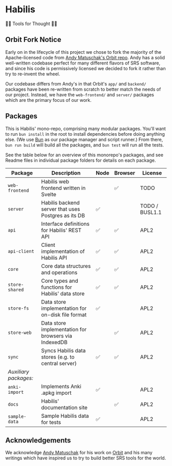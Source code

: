 # Habilis

🧠🔨 Tools for Thought 🧠🔨

## Orbit Fork Notice

Early on in the lifecycle of this project we chose to fork the majority of the
Apache-licensed code from
[Andy Matuschak's Orbit repo](https://github.com/andymatuschak/orbit). Andy has
a solid well-written codebase perfect for many different flavors of SRS
software, and since his code is permissively licensed we decided to fork it
rather than try to re-invent the wheel.

Our codebase differs from Andy's in that Orbit's `app/` and `backend/` packages
have been re-written from scratch to better match the needs of our project.
Instead, we have the `web-frontend/` and `server/` packages which are the
primary focus of our work.

## Packages

This is Habilis' mono-repo, comprising many modular packages. You'll want to run
`bun install` in the root to install dependencies before doing anything else.
(We use [Bun](https://bun.sh) as our package manager and script runner.) From
there, `bun run build` will build all the packages, and `bun test` will run all
the tests.

See the table below for an overview of this monorepo's packages, and see Readme
files in individual package folders for details on each package.

| Package               | Description                                          | Node | Browser | License        |
| --------------------- | ---------------------------------------------------- | ---- | ------- | -------------- |
| `web-frontend`        | Habilis web frontend written in Svelte               |      | ✅      | TODO           |
| `server`              | Habilis backend server that uses Postgres as its DB  | ✅   |         | TODO / BUSL1.1 |
| `api`                 | Interface definitions for Habilis' REST API          | ✅   | ✅      | APL2           |
| `api-client`          | Client implementation of Habilis API                 | ✅   | ✅      | APL2           |
| `core`                | Core data structures and operations                  | ✅   | ✅      | APL2           |
| `store-shared`        | Core types and functions for Habilis' data store     | ✅   | ✅      | APL2           |
| `store-fs`            | Data store implementation for on-disk file format    | ✅   |         | APL2           |
| `store-web`           | Data store implementation for browsers via IndexedDB |      | ✅      | APL2           |
| `sync`                | Syncs Habilis data stores (e.g. to central server)   | ✅   | ✅      | APL2           |
| _Auxiliary packages:_ |                                                      |      |         |                |
| `anki-import`         | Implements Anki .apkg import                         | ✅   |         | APL2           |
| `docs`                | Habilis' documentation site                          |      | ✅      | APL2           |
| `sample-data`         | Sample Habilis data for tests                        | ✅   |         | APL2           |

## Acknowledgements

We acknowledge [Andy Matuschak](https://andymatuschak.org) for his work on
[Orbit](https://github.com/andymatuschak/orbit) and his many writings which have
inspired us to try to build better SRS tools for the world.

